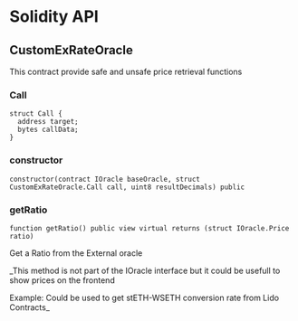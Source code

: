 # Solidity API

## CustomExRateOracle

This contract provide safe and unsafe price retrieval functions

### Call

```solidity
struct Call {
  address target;
  bytes callData;
}
```

### constructor

```solidity
constructor(contract IOracle baseOracle, struct CustomExRateOracle.Call call, uint8 resultDecimals) public
```

### getRatio

```solidity
function getRatio() public view virtual returns (struct IOracle.Price ratio)
```

Get a Ratio from the External oracle

_This method is not part of the IOracle interface but it could be usefull
to show prices on the frontend

Example: Could be used to get stETH-WSETH conversion rate from Lido Contracts_

